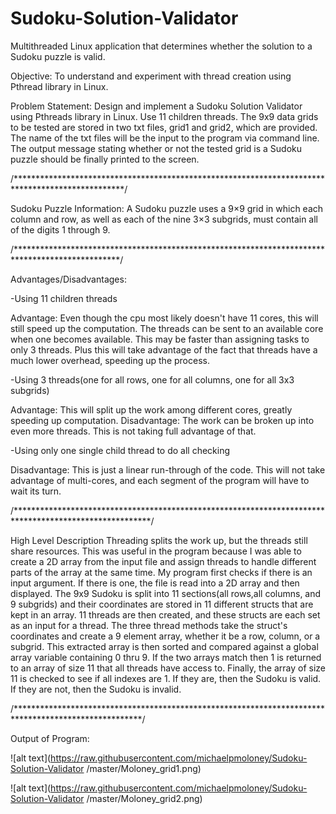 # Sudoku-Solution-Validator
Multithreaded Linux application that determines whether the solution to a Sudoku puzzle is valid.

Objective: To understand and experiment with thread creation using Pthread library in Linux.

Problem Statement: Design and implement a Sudoku Solution Validator using Pthreads library in Linux.
Use 11 children threads. The 9x9 data grids to be tested are stored in two txt files, grid1 and grid2,
which are provided. The name of the txt files will be the input to the program via command line. The
output message stating whether or not the tested grid is a Sudoku puzzle should be finally printed to the
screen.

/*************************************************************************************************/

Sudoku Puzzle Information: A Sudoku puzzle uses a 9×9 grid in which each column and row, as well as each 
of the nine 3×3 subgrids, must contain all of the digits 1 through 9.

/************************************************************************************************/

Advantages/Disadvantages:

-Using 11 children threads

Advantage: Even though the cpu most likely doesn't have 11 cores, this will still speed up the computation. The threads can be sent to an available core when one becomes available. This may be faster than assigning tasks to only 3 threads. Plus this will take advantage of the fact that threads have a much lower overhead, speeding up the process.

-Using 3 threads(one for all rows, one for all columns, one for all 3x3 subgrids)

Advantage: This will split up the work among different cores, greatly speeding up computation.
Disadvantage: The work can be broken up into even more threads. This is not taking full advantage of that.

-Using only one single child thread to do all checking

Disadvantage: This is just a linear run-through of the code. This will not take advantage of multi-cores, and each segment of the program will have to wait its turn.

/*******************************************************************************************************/

High Level Description
Threading splits the work up, but the threads still share resources. This was useful in the program because I was able to create a 2D array from the input file and assign threads to handle different parts of the array at the same time. My program first checks if there is an input argument. If there is one, the file is read into a 2D array and then displayed. The 9x9 Sudoku is split into 11 sections(all rows,all columns, and 9 subgrids) and their coordinates are stored in 11 different structs that are kept in an array. 11 threads are 
then created, and these structs are each set as an input for a thread. The three thread methods take the struct's coordinates and create a 9 element array, whether it be a row, column, or a subgrid. This extracted array is then sorted and compared against a global array variable containing 0 thru 9. If the two arrays match then 1 is returned to an array of size 11 that all threads have access to. Finally, the array of size 11 is checked to see if all indexes are 1. If they are, then the Sudoku is valid. If they are not, then the Sudoku is invalid.

/*****************************************************************************************************/

Output of Program:

![alt text](https://raw.githubusercontent.com/michaelpmoloney/Sudoku-Solution-Validator
/master/Moloney_grid1.png)

![alt text](https://raw.githubusercontent.com/michaelpmoloney/Sudoku-Solution-Validator
/master/Moloney_grid2.png)
